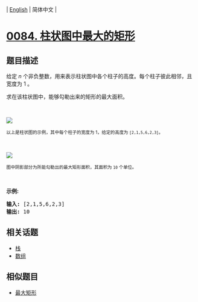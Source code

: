 
| [English](README_EN.md) | 简体中文 |
# [0084. 柱状图中最大的矩形](https://leetcode-cn.com/problems/largest-rectangle-in-histogram/)
## 题目描述
<p>给定 <em>n</em> 个非负整数，用来表示柱状图中各个柱子的高度。每个柱子彼此相邻，且宽度为 1 。</p>

<p>求在该柱状图中，能够勾勒出来的矩形的最大面积。</p>

<p>&nbsp;</p>

<p><img src="https://assets.leetcode-cn.com/aliyun-lc-upload/uploads/2018/10/12/histogram.png"></p>

<p><small>以上是柱状图的示例，其中每个柱子的宽度为 1，给定的高度为&nbsp;<code>[2,1,5,6,2,3]</code>。</small></p>

<p>&nbsp;</p>

<p><img src="https://assets.leetcode-cn.com/aliyun-lc-upload/uploads/2018/10/12/histogram_area.png"></p>

<p><small>图中阴影部分为所能勾勒出的最大矩形面积，其面积为&nbsp;<code>10</code>&nbsp;个单位。</small></p>

<p>&nbsp;</p>

<p><strong>示例:</strong></p>

<pre><strong>输入:</strong> [2,1,5,6,2,3]
<strong>输出:</strong> 10</pre>

## 相关话题
- [栈](https://leetcode-cn.com/tag/stack)
- [数组](https://leetcode-cn.com/tag/array)
## 相似题目
- [最大矩形](../maximal-rectangle/README.md)
